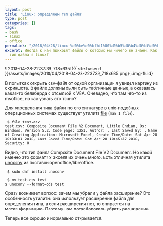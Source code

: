 ```yaml
---
layout: post
title: 'Linux: определяем тип файла'
type: post
categories: []
tags:
- bash
- linux
- office
permalink: "/2018/04/28/linux-%d0%be%d0%bf%d1%80%d0%b5%d0%b4%d0%b5%d0%bb%d1%8f%d0%b5%d0%bc-%d1%82%d0%b8%d0%bf-%d1%84%d0%b0%d0%b9%d0%bb%d0%b0/"
excerpt: Иногда к нам приходят файлы о которых мы ничего не знаем. Как определить
  тип файла в linux?
---
```

![2018-04-28-22:37:39_718x635]({{ site.baseurl }}/assets/images/2018/04/2018-04-28-223739_718x635.png){:.img-fluid}

В попытках открыть csv-файл от одной организации я увидел картину из скриншота. В файле должны были быть табличные данные, а оказалась какая-то белиберда с отсылкой к VBA. Очевидно, что там что-то из msоffice, но как узнать это точно?

Для определения типа файла по его сигнатуре в unix-подобных операционных системах существует утилита [file](ftp://ftp.astron.com/pub/file) (```man 1 file```).

```shell
 $ file test.csv  
test.csv: Composite Document File V2 Document, Little Endian, Os: Windows, Version 5.2, Code page: 1251, Author: , Last Saved By: , Name of Creating Application: Microsoft Excel, Create Time/Date: Sat Apr 28 10:33:01 2018, Last Saved Time/Date: Sat Apr 28 10:45:37 2018, Security: 0
```

Видно, что тип файла Composite Document File V2 Document. Но какой именно это формат? У экселя их очень много. Есть отличная утилита [unoconv](https://debianworld.ru/articles/unoconv-konvertaciya-word-pdf-swf-html-ppt-dokumentov-v-debian-ubuntu/) из поставки openoffice/libreoffice.

```shell
 $ sudo dnf install unoconv
```

```shell
 $ mv test.csv test  
$ unoconv --format=ods test
```

Сразу возникает вопрос: зачем мы убрали у файла расширение? Это особенность утилиты: она использует расширение файла для определения типа, а если расширения нет, то опирается на метаинформацию. Поэтому нам потребовалось убрать расширение.

Теперь все хорошо и нормально открывается.

